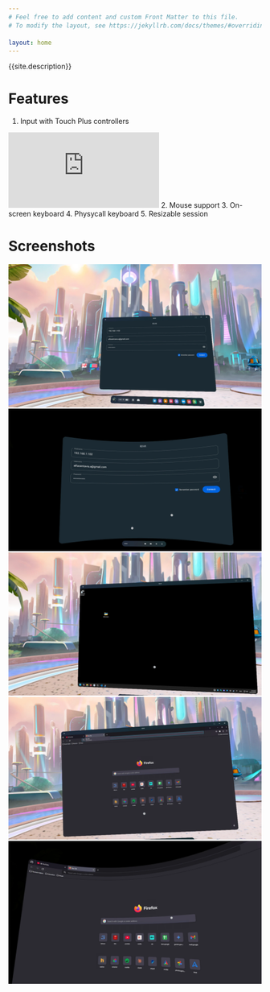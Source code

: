 ```yaml
---
# Feel free to add content and custom Front Matter to this file.
# To modify the layout, see https://jekyllrb.com/docs/themes/#overriding-theme-defaults

layout: home
---
```


{{site.description}}

# Features

1. Input with Touch Plus controllers
<iframe src="https://www.youtube.com/embed/mw6rxj8YeNY" title="RDVR Touch Plus controllers" frameborder="0" allow="accelerometer; autoplay; clipboard-write; encrypted-media; gyroscope; picture-in-picture; web-share" referrerpolicy="strict-origin-when-cross-origin" allowfullscreen> </iframe>
2. Mouse support
3. On-screen keyboard
4. Physycall keyboard
5. Resizable session

# Screenshots

![Screenshot1](/images/Screenshot1.webp)
![Screenshot2](/images/Screenshot2.webp)
![Screenshot3](/images/Screenshot3.webp)
![Screenshot4](/images/Screenshot4.webp)
![Screenshot5](/images/Screenshot5.webp)
